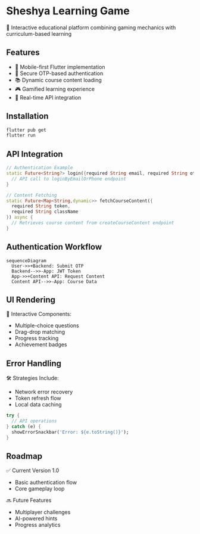 # Sheshya Learning Game

🚀 Interactive educational platform combining gaming mechanics with curriculum-based learning

## Features
- 📱 Mobile-first Flutter implementation
- 🔐 Secure OTP-based authentication
- 📚 Dynamic course content loading
- 🎮 Gamified learning experience
- 🔄 Real-time API integration

## Installation
```bash
flutter pub get
flutter run
```

## API Integration
```dart
// Authentication Example
static Future<String?> login({required String email, required String otp}) async {
  // API call to loginByEmailOrPhone endpoint
}

// Content Fetching
static Future<Map<String,dynamic>> fetchCourseContent({
  required String token, 
  required String className
}) async {
  // Retrieves course content from createCourseContent endpoint
}
```

## Authentication Workflow
```mermaid
sequenceDiagram
  User->>+Backend: Submit OTP
  Backend-->>-App: JWT Token
  App->>+Content API: Request Content
  Content API-->>-App: Course Data
```

## UI Rendering
🎯 Interactive Components:
- Multiple-choice questions
- Drag-drop matching
- Progress tracking
- Achievement badges

## Error Handling
🛠️ Strategies Include:
- Network error recovery
- Token refresh flow
- Local data caching
```dart
try {
  // API operations
} catch (e) {
  showErrorSnackbar('Error: ${e.toString()}');
}
```

## Roadmap
✅ Current Version 1.0
- Basic authentication flow
- Core gameplay loop

🔜 Future Features
- Multiplayer challenges
- AI-powered hints
- Progress analytics
